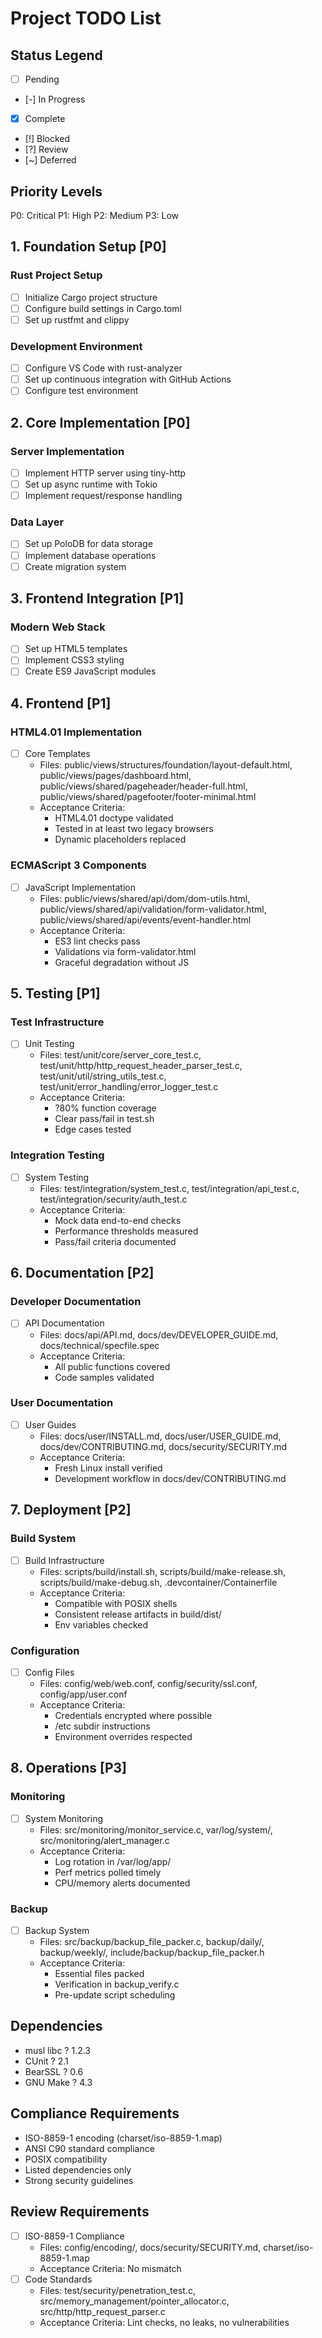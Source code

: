 # Project TODO List

## Status Legend
- [ ] Pending
- [-] In Progress
- [x] Complete
- [!] Blocked
- [?] Review
- [~] Deferred

## Priority Levels
P0: Critical
P1: High
P2: Medium
P3: Low

## 1. Foundation Setup [P0]
### Rust Project Setup
- [ ] Initialize Cargo project structure
- [ ] Configure build settings in Cargo.toml
- [ ] Set up rustfmt and clippy

### Development Environment
- [ ] Configure VS Code with rust-analyzer
- [ ] Set up continuous integration with GitHub Actions
- [ ] Configure test environment

## 2. Core Implementation [P0]
### Server Implementation
- [ ] Implement HTTP server using tiny-http
- [ ] Set up async runtime with Tokio
- [ ] Implement request/response handling

### Data Layer
- [ ] Set up PoloDB for data storage
- [ ] Implement database operations
- [ ] Create migration system

## 3. Frontend Integration [P1]
### Modern Web Stack
- [ ] Set up HTML5 templates
- [ ] Implement CSS3 styling
- [ ] Create ES9 JavaScript modules

## 4. Frontend [P1]
### HTML4.01 Implementation
- [ ] Core Templates
    - Files: public/views/structures/foundation/layout-default.html, public/views/pages/dashboard.html, public/views/shared/pageheader/header-full.html, public/views/shared/pagefooter/footer-minimal.html
    - Acceptance Criteria:
        - HTML4.01 doctype validated
        - Tested in at least two legacy browsers
        - Dynamic placeholders replaced

### ECMAScript 3 Components
- [ ] JavaScript Implementation
    - Files: public/views/shared/api/dom/dom-utils.html, public/views/shared/api/validation/form-validator.html, public/views/shared/api/events/event-handler.html
    - Acceptance Criteria:
        - ES3 lint checks pass
        - Validations via form-validator.html
        - Graceful degradation without JS

## 5. Testing [P1]
### Test Infrastructure
- [ ] Unit Testing
    - Files: test/unit/core/server_core_test.c, test/unit/http/http_request_header_parser_test.c, test/unit/util/string_utils_test.c, test/unit/error_handling/error_logger_test.c
    - Acceptance Criteria:
        - ?80% function coverage
        - Clear pass/fail in test.sh
        - Edge cases tested

### Integration Testing
- [ ] System Testing
    - Files: test/integration/system_test.c, test/integration/api_test.c, test/integration/security/auth_test.c
    - Acceptance Criteria:
        - Mock data end-to-end checks
        - Performance thresholds measured
        - Pass/fail criteria documented

## 6. Documentation [P2]
### Developer Documentation
- [ ] API Documentation
    - Files: docs/api/API.md, docs/dev/DEVELOPER_GUIDE.md, docs/technical/specfile.spec
    - Acceptance Criteria:
        - All public functions covered
        - Code samples validated

### User Documentation
- [ ] User Guides
    - Files: docs/user/INSTALL.md, docs/user/USER_GUIDE.md, docs/dev/CONTRIBUTING.md, docs/security/SECURITY.md
    - Acceptance Criteria:
        - Fresh Linux install verified
        - Development workflow in docs/dev/CONTRIBUTING.md

## 7. Deployment [P2]
### Build System
- [ ] Build Infrastructure
    - Files: scripts/build/install.sh, scripts/build/make-release.sh, scripts/build/make-debug.sh, .devcontainer/Containerfile
    - Acceptance Criteria:
        - Compatible with POSIX shells
        - Consistent release artifacts in build/dist/
        - Env variables checked

### Configuration
- [ ] Config Files
    - Files: config/web/web.conf, config/security/ssl.conf, config/app/user.conf
    - Acceptance Criteria:
        - Credentials encrypted where possible
        - /etc subdir instructions
        - Environment overrides respected

## 8. Operations [P3]
### Monitoring
- [ ] System Monitoring
    - Files: src/monitoring/monitor_service.c, var/log/system/, src/monitoring/alert_manager.c
    - Acceptance Criteria:
        - Log rotation in /var/log/app/
        - Perf metrics polled timely
        - CPU/memory alerts documented

### Backup
- [ ] Backup System
    - Files: src/backup/backup_file_packer.c, backup/daily/, backup/weekly/, include/backup/backup_file_packer.h
    - Acceptance Criteria:
        - Essential files packed
        - Verification in backup_verify.c
        - Pre-update script scheduling

## Dependencies
- musl libc ? 1.2.3
- CUnit ? 2.1
- BearSSL ? 0.6
- GNU Make ? 4.3

## Compliance Requirements
- ISO-8859-1 encoding (charset/iso-8859-1.map)
- ANSI C90 standard compliance
- POSIX compatibility
- Listed dependencies only
- Strong security guidelines

## Review Requirements
- [ ] ISO-8859-1 Compliance
    - Files: config/encoding/, docs/security/SECURITY.md, charset/iso-8859-1.map
    - Acceptance Criteria: No mismatch
- [ ] Code Standards
    - Files: test/security/penetration_test.c, src/memory_management/pointer_allocator.c, src/http/http_request_parser.c
    - Acceptance Criteria: Lint checks, no leaks, no vulnerabilities
